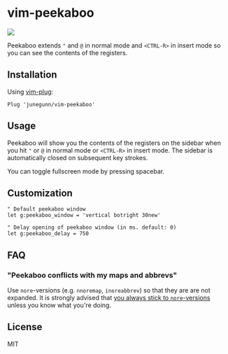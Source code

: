 vim-peekaboo
============

![](https://cloud.githubusercontent.com/assets/700826/6095261/bb00340c-af96-11e4-9df5-9cd869673a11.gif)

Peekaboo extends `"` and `@` in normal mode and `<CTRL-R>` in insert mode so
you can see the contents of the registers.

Installation
------------

Using [vim-plug](https://github.com/junegunn/vim-plug):

```vim
Plug 'junegunn/vim-peekaboo'
```

Usage
-----

Peekaboo will show you the contents of the registers on the sidebar when you
hit `"` or `@` in normal mode or `<CTRL-R>` in insert mode. The sidebar is
automatically closed on subsequent key strokes.

You can toggle fullscreen mode by pressing spacebar.

Customization
-------------

```vim
" Default peekaboo window
let g:peekaboo_window = 'vertical botright 30new'

" Delay opening of peekaboo window (in ms. default: 0)
let g:peekaboo_delay = 750
```

FAQ
---

### "Peekaboo conflicts with my maps and abbrevs"

Use `nore`-versions (e.g. `nnoremap`, `inoreabbrev`) so that they are are not
expanded. It is strongly advised that [you always stick to `nore`-versions][m]
unless you know what you're doing.

[m]: http://learnvimscriptthehardway.stevelosh.com/chapters/05.html

License
-------

MIT

